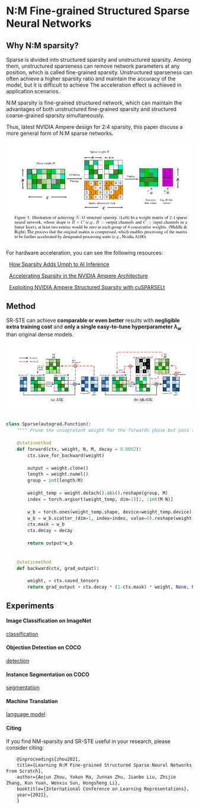 # N:M Fine-grained Structured Sparse Neural Networks

## Why N:M sparsity?

Sparse is divided into structured sparsity and unstructured sparsity. Among them, unstructured sparseness can remove network parameters at any position, which is called fine-grained sparsity. Unstructured sparseness can often achieve a higher sparsity ratio and maintain the accuracy of the model, but it is difficult to achieve The acceleration effect is achieved in application scenarios.

N:M sparsity is fine-grained structured network, which can maintain the advantages of both unstructured fine-grained sparsity and structured coarse-grained sparsity simultaneously.

Thus, latest NVIDIA Ampere design for 2:4 sparsity, this paper discuss a more general form of N:M sparse networks.


![alt text](NM.png)



For hardware acceleration, you can see the following resources:

&nbsp; [How Sparsity Adds Umph to AI Inference](https://blogs.nvidia.com/blog/2020/05/14/sparsity-ai-inference/)

&nbsp; [Accelerating Sparsity in the NVIDIA Ampere Architecture](https://developer.download.nvidia.com/video/gputechconf/gtc/2020/presentations/s22085-accelerating-sparsity-in-the-nvidia-ampere-architecture%E2%80%8B.pdf)

&nbsp; [Exploiting NVIDIA Ampere Structured Sparsity with cuSPARSELt](https://developer.nvidia.com/blog/exploiting-ampere-structured-sparsity-with-cusparselt/) 



## Method

SR-STE can achieve **comparable or even better** results with **negligible extra training cost** and **only a single easy-to-tune hyperparameter $\lambda_w$** than original dense models.

![alt text](sr-ste.png)


```python

class Sparse(autograd.Function):
    """" Prune the unimprotant weight for the forwards phase but pass the gradient to dense weight using SR-STE in the backwards phase"""

    @staticmethod
    def forward(ctx, weight, N, M, decay = 0.0002):
        ctx.save_for_backward(weight)

        output = weight.clone()
        length = weight.numel()
        group = int(length/M)

        weight_temp = weight.detach().abs().reshape(group, M)
        index = torch.argsort(weight_temp, dim=1)[:, :int(M-N)]

        w_b = torch.ones(weight_temp.shape, device=weight_temp.device)
        w_b = w_b.scatter_(dim=1, index=index, value=0).reshape(weight.shape)
        ctx.mask = w_b
        ctx.decay = decay

        return output*w_b


    @staticmethod
    def backward(ctx, grad_output):

        weight, = ctx.saved_tensors
        return grad_output + ctx.decay * (1-ctx.mask) * weight, None, None

```
## Experiments

#### Image Classification on ImageNet 

 [classification](https://github.com/anonymous-NM-sparsity/NM-sparsity/tree/main/classification) 


#### Objection Detection on COCO


 [detection](https://github.com/anonymous-NM-sparsity/NM-sparsity/tree/main/detection) 

#### Instance Segmentation on COCO

 [segmentation](https://github.com/anonymous-NM-sparsity/NM-sparsity/tree/main/classification) 

#### Machine Translation


 [language model](https://github.com/anonymous-NM-sparsity/NM-sparsity/tree/main/classification) 


#### Citing 

If you find NM-sparsity and SR-STE useful in your research, please consider citing:

        @inproceedings{zhou2021,
        title={Learning N:M Fine-grained Structured Sparse Neural Networks From Scratch},
        author={Aojun Zhou, Yukun Ma, Junnan Zhu, Jianbo Liu, Zhijie Zhang, Kun Yuan, Wenxiu Sun, Hongsheng Li},
        booktitle={International Conference on Learning Representations},
        year={2021},
        }

